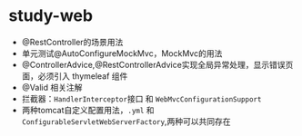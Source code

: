 # study-web

- @RestController的场景用法
- 单元测试@AutoConfigureMockMvc，MockMvc的用法
- @ControllerAdvice,@RestControllerAdvice实现全局异常处理，显示错误页面，必须引入 thymeleaf 组件
- @Valid 相关注解
- 拦截器：`HandlerInterceptor`接口 和 `WebMvcConfigurationSupport`
- 两种tomcat自定义配置用法，`.yml` 和 `ConfigurableServletWebServerFactory`,两种可以共同存在